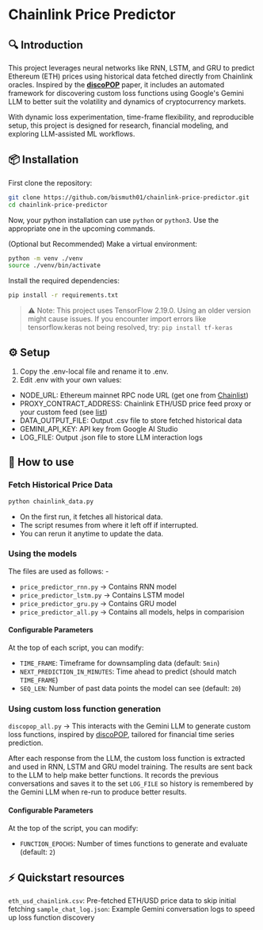# Chainlink Price Predictor

## 🔍 Introduction
This project leverages neural networks like RNN, LSTM, and GRU to predict Ethereum (ETH) prices using historical data fetched directly from Chainlink oracles. Inspired by the [**discoPOP**](https://arxiv.org/abs/2406.08414) paper, it includes an automated framework for discovering custom loss functions using Google's Gemini LLM to better suit the volatility and dynamics of cryptocurrency markets.

With dynamic loss experimentation, time-frame flexibility, and reproducible setup, this project is designed for research, financial modeling, and exploring LLM-assisted ML workflows.

## 📦 Installation
First clone the repository:
```bash
git clone https://github.com/bismuth01/chainlink-price-predictor.git
cd chainlink-price-predictor
```

Now, your python installation can use `python` or `python3`. Use the appropriate one in the upcoming commands.

(Optional but Recommended) Make a virtual environment:
```bash
python -m venv ./venv
source ./venv/bin/activate
```

Install the required dependencies:
```bash
pip install -r requirements.txt
```

> ⚠️ Note: This project uses TensorFlow 2.19.0. Using an older version might cause issues.
> If you encounter import errors like tensorflow.keras not being resolved, try:
> `pip install tf-keras`

## ⚙️ Setup
1. Copy the .env-local file and rename it to .env.
2. Edit .env with your own values:
- NODE_URL: Ethereum mainnet RPC node URL (get one from [Chainlist](https://chainlist.org/chain/1))
- PROXY_CONTRACT_ADDRESS: Chainlink ETH/USD price feed proxy or your custom feed (see [list](https://docs.chain.link/data-feeds/price-feeds/addresses?page=1))
- DATA_OUTPUT_FILE: Output .csv file to store fetched historical data
- GEMINI_API_KEY: API key from Google AI Studio
- LOG_FILE: Output .json file to store LLM interaction logs

## 🚀 How to use

### Fetch Historical Price Data
```bash
python chainlink_data.py
```
- On the first run, it fetches all historical data.
- The script resumes from where it left off if interrupted.
- You can rerun it anytime to update the data.

### Using the models
The files are used as follows: -
- `price_predictor_rnn.py` -> Contains RNN model
- `price_predictor_lstm.py` -> Contains LSTM model
- `price_predictor_gru.py` -> Contains GRU model
- `price_predictor_all.py` -> Contains all models, helps in comparision

#### Configurable Parameters
At the top of each script, you can modify:
- `TIME_FRAME`: Timeframe for downsampling data (default: `5min`)
- `NEXT_PREDICTION_IN_MINUTES`: Time ahead to predict (should match `TIME_FRAME`)
- `SEQ_LEN`: Number of past data points the model can see (default: `20`)

### Using custom loss function generation
`discopop_all.py` -> This interacts with the Gemini LLM to generate custom loss functions, inspired by [discoPOP](https://arxiv.org/abs/2406.08414), tailored for financial time series prediction.

After each response from the LLM, the custom loss function is extracted and used in RNN, LSTM and GRU model training. The results are sent back to the LLM to help make better functions.
It records the previous conversations and saves it to the set `LOG_FILE` so history is remembered by the Gemini LLM when re-run to produce better results.

#### Configurable Parameters
At the top of the script, you can modify:
- `FUNCTION_EPOCHS`: Number of times functions to generate and evaluate (default: `2`)

## ⚡ Quickstart resources
`eth_usd_chainlink.csv`: Pre-fetched ETH/USD price data to skip initial fetching
`sample_chat_log.json`: Example Gemini conversation logs to speed up loss function discovery
